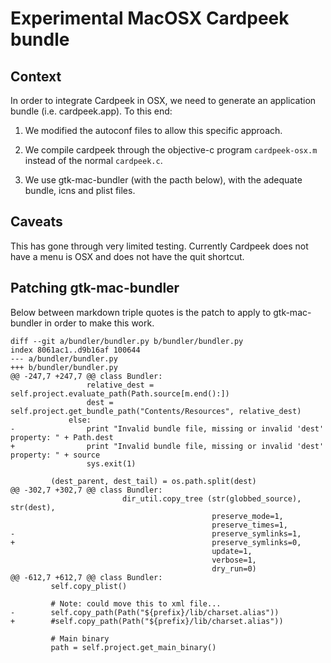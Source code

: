 Experimental MacOSX Cardpeek bundle
===================================

Context
-------

In order to integrate Cardpeek in OSX, we need to generate an application bundle (i.e. cardpeek.app).
To this end:

1. We modified the autoconf files to allow this specific approach. 

2. We compile cardpeek through the objective-c program `cardpeek-osx.m` instead of the normal `cardpeek.c`.

3. We use gtk-mac-bundler (with the pacth below), with the adequate bundle, icns and plist files.

Caveats
-------

This has gone through very limited testing.
Currently Cardpeek does not have a menu is OSX and does not have the quit shortcut.

Patching gtk-mac-bundler
------------------------
 
Below between markdown triple quotes is the patch to apply to gtk-mac-bundler in order to make this work. 

```
diff --git a/bundler/bundler.py b/bundler/bundler.py
index 8061ac1..d9b16af 100644
--- a/bundler/bundler.py
+++ b/bundler/bundler.py
@@ -247,7 +247,7 @@ class Bundler:
                 relative_dest = self.project.evaluate_path(Path.source[m.end():])
                 dest = self.project.get_bundle_path("Contents/Resources", relative_dest)
             else:
-                print "Invalid bundle file, missing or invalid 'dest' property: " + Path.dest
+                print "Invalid bundle file, missing or invalid 'dest' property: " + source
                 sys.exit(1)
 
         (dest_parent, dest_tail) = os.path.split(dest)
@@ -302,7 +302,7 @@ class Bundler:
                         dir_util.copy_tree (str(globbed_source), str(dest),
                                             preserve_mode=1,
                                             preserve_times=1,
-                                            preserve_symlinks=1,
+                                            preserve_symlinks=0,
                                             update=1,
                                             verbose=1,
                                             dry_run=0)
@@ -612,7 +612,7 @@ class Bundler:
         self.copy_plist()
 
         # Note: could move this to xml file...
-        self.copy_path(Path("${prefix}/lib/charset.alias"))
+        #self.copy_path(Path("${prefix}/lib/charset.alias"))
 
         # Main binary
         path = self.project.get_main_binary()
```
